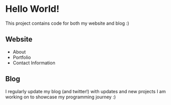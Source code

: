 <h1>Hello World!</h1>

<p>This project contains code for both my website and blog :)</p>

<h2>Website</h2>
<ul>
  <li>About</li>
  <li>Portfolio</li>
  <li>Contact Information</li>
</ul>

<h2>Blog</h2>

<p>I regularly update my blog (and twitter!) with updates and new projects I am working on to showcase my programming journey :)</p>
